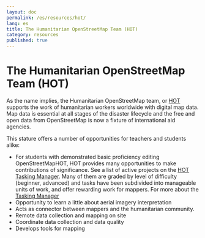 ```yaml
---
layout: doc
permalink: /es/resources/hot/
lang: es
title: The Humanitarian OpenStreetMap Team (HOT)
category: resources
published: true
---
```


The Humanitarian OpenStreetMap Team (HOT)
=======================

As the name implies, the Humanitarian OpenStreetMap team, or [HOT](http://hotosm.org) supports the work of humanitarian workers worldwide with digital map data. Map data is essential at all stages of the disaster lifecycle and the free and open data from OpenStreetMap is now a fixture of international aid agencies.  

This stature offers a number of opportunities for teachers and students alike:  
- For students with demonstrated basic proficiency editing OpenStreetMapHOT, HOT provides many opportunities  to make contributions of significance. See a list of active projects on the [HOT Tasking Manager](http://tasks.hotosm.org). Many of them are graded by level of difficulty (beginner, advanced) and tasks have been subdivided into manageable units of work, and offer rewarding work for mappers. For more about the [Tasking Manager](http://wiki.openstreetmap.org/wiki/OSM_Tasking_Manager)
- Opportunity to learn a little about aerial imagery interpretation  
- Acts as connector between mappers and the humanitarian community.  
- Remote data collection and mapping on site  
- Coordinate data collection and data quality  
- Develops tools for mapping  
